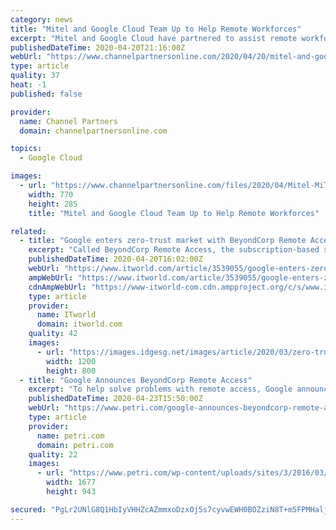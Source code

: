 ```yaml
---
category: news
title: "Mitel and Google Cloud Team Up to Help Remote Workforces"
excerpt: "Mitel and Google Cloud have partnered to assist remote workforces with solutions that allow users to communicate and collaborate from anywhere. The partnership with Google Cloud delivers security, reliability and compliance for cloud communications. Businesses, hospitals, schools and public service agencies are using enterprise-class ..."
publishedDateTime: 2020-04-20T21:16:00Z
webUrl: "https://www.channelpartnersonline.com/2020/04/20/mitel-and-google-cloud-team-up-to-help-remote-workforces/"
type: article
quality: 37
heat: -1
published: false

provider:
  name: Channel Partners
  domain: channelpartnersonline.com

topics:
  - Google Cloud

images:
  - url: "https://www.channelpartnersonline.com/files/2020/04/Mitel-MiTeam-Meeting-770x285.jpg"
    width: 770
    height: 285
    title: "Mitel and Google Cloud Team Up to Help Remote Workforces"

related:
  - title: "Google enters zero-trust market with BeyondCorp Remote Access offering"
    excerpt: "Called BeyondCorp Remote Access, the subscription-based service will be part of Google Cloud's portfolio and will cost $6 per user per month, but it will not require customers to already be users of Google's existing cloud-based services or enterprise collaboration tools. [ Learn how Akamai implemented a zero-trust model . | Get the latest from ..."
    publishedDateTime: 2020-04-20T16:02:00Z
    webUrl: "https://www.itworld.com/article/3539055/google-enters-zero-trust-market-with-beyondcorp-remote-access-offering.html"
    ampWebUrl: "https://www.itworld.com/article/3539055/google-enters-zero-trust-market-with-beyondcorp-remote-access-offering.amp.html"
    cdnAmpWebUrl: "https://www-itworld-com.cdn.ampproject.org/c/s/www.itworld.com/article/3539055/google-enters-zero-trust-market-with-beyondcorp-remote-access-offering.amp.html"
    type: article
    provider:
      name: ITworld
      domain: itworld.com
    quality: 42
    images:
      - url: "https://images.idgesg.net/images/article/2020/03/zero-trust_number_zero_by_anja_w_gettyimages-1093494478_binary_stream_vanishing-point_perspective_by_ismagilov_gettyimages-1087011790_2400x1600-100836034-large.jpg"
        width: 1200
        height: 800
  - title: "Google Announces BeyondCorp Remote Access"
    excerpt: "To help solve problems with remote access, Google announced April 20 th BeyondCorp Remote Access (BCRA). BCRA is a cloud-based remote access solution based on the zero-trust security model. Zero trust is a security framework that dates from 2009. The idea is that you shouldn’t trust anyone. Not even your own employees. Every person accessing ..."
    publishedDateTime: 2020-04-23T15:50:00Z
    webUrl: "https://www.petri.com/google-announces-beyondcorp-remote-access"
    type: article
    provider:
      name: petri.com
      domain: petri.com
    quality: 22
    images:
      - url: "https://www.petri.com/wp-content/uploads/sites/3/2016/03/dreamstime_m_46268649.jpg"
        width: 1677
        height: 943

secured: "PgLr2UNlG8Q1HbIyVHHZcAZmmxoDzxOj5s7cyvwEWH0BOZziN8T+m5FPMHaljCEM/wRb/nHgrYMhZ+kEdENhy4UrcNnQU5H2g/wnXc5gTZOaNMQaRwkMFZhIHaQbDB38vy7KAcjgoh5zpbMm1R77f7yW8EL92S0mNUGi4xSwpuxmprO51T3hL4pzOCfeoyliUNIVJ2kFW7Aro96grSGsblK4VmIOzPZ4qhtxz2NzIboRQMako20MKLFI/FbdD8U8TkTe0WscyQ/KMq4oixHpxtcUkrAYEXxIIHysML8Mop7viqRJUgn5eLNXIju7Zw3PA/Iasaw612ggRQvFEYYoT5G5F1X/9fQ2elIwSjqJGXr5PU7sLSvNOKLaAD6bct7p6u7ofgJD2XMIiRItKenz14BFDRdoxKial/Y9mYHQbVFN3fzOF4M6Io1IWLd0t6Q7tTHfZgq4UxEfxANoPLFOfTMOdN3yRQ3PCiYKxeGDOBA=;V3v+MqZQSWoV729/YvqH8Q=="
---
```


